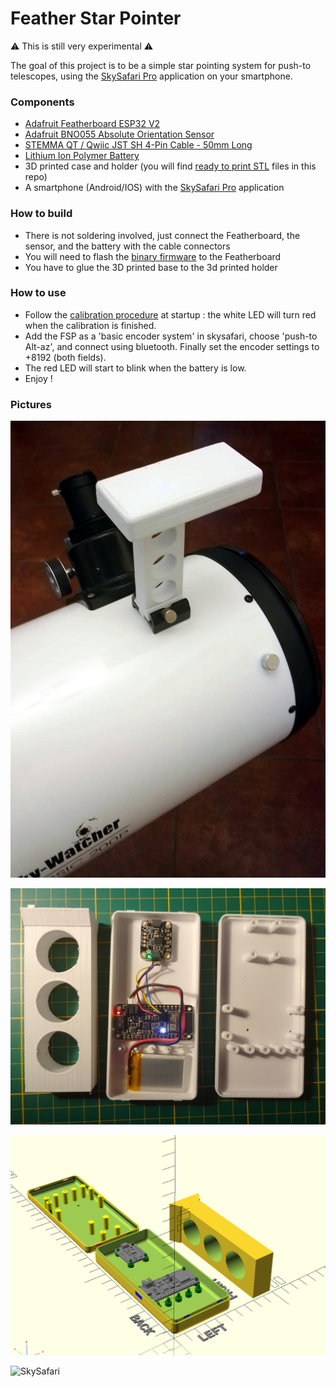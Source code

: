 # Feather Star Pointer

:warning: This is still very experimental :warning:

The goal of this project is to be a  simple star pointing system for push-to telescopes, using the [SkySafari Pro](https://skysafariastronomy.com/skysafari-7-professional-astronomy-telescope-control-software-for-android.html) application on your smartphone.

### Components
- [Adafruit Featherboard ESP32 V2](https://www.adafruit.com/product/5400)
- [Adafruit BNO055 Absolute Orientation Sensor](https://learn.adafruit.com/adafruit-bno055-absolute-orientation-sensor)
- [STEMMA QT / Qwiic JST SH 4-Pin Cable - 50mm Long](https://www.adafruit.com/product/4399)
- [Lithium Ion Polymer Battery](https://www.adafruit.com/product/3898)
- 3D printed case and holder (you will find [ready to print STL](https://github.com/jromang/featherstarpointer/tree/main/stl) files in this repo)
- A smartphone (Android/IOS) with the [SkySafari Pro](https://skysafariastronomy.com/skysafari-7-professional-astronomy-telescope-control-software-for-android.html) application

### How to build
- There is not soldering involved, just connect the Featherboard, the sensor, and the battery with the cable connectors
- You will need to flash the [binary firmware](https://github.com/jromang/featherstarpointer/tree/main/sketch/fsp)  to the Featherboard
- You have to glue the 3D printed base to the 3d printed holder

### How to use
- Follow the [calibration procedure](https://learn.adafruit.com/adafruit-bno055-absolute-orientation-sensor/device-calibration) at startup : the white LED will turn red when the calibration is finished.
- Add the FSP as a 'basic encoder system' in skysafari, choose 'push-to  Alt-az', and connect using bluetooth. Finally set the encoder settings to +8192 (both fields).
- The red LED will start to blink when the battery is low.
- Enjoy !

### Pictures

 ![Mounted on scope](https://github.com/jromang/featherstarpointer/raw/main/media/mounted.jpeg)
 
 ![Inside](https://github.com/jromang/featherstarpointer/raw/main/media/inside.jpeg)
 
 ![3D Model](https://github.com/jromang/featherstarpointer/raw/main/media/openscad_model.png)
 
 ![SkySafari](https://www.webastro.net/uploads/monthly_2019_08/Screenshot_2019-08-28-13-16-45-940_com.simulationcurriculum.skysafari5pro.png.d8d3513f8f01f341cc7b48845134fe49.png)

